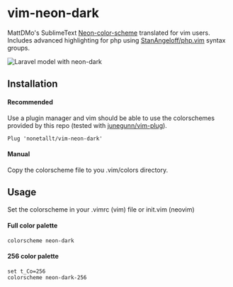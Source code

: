 # vim-neon-dark
MattDMo's SublimeText [Neon-color-scheme](https://github.com/MattDMo/Neon-color-scheme) translated for vim users. Includes advanced highlighting for php using [StanAngeloff/php.vim](https://github.com/StanAngeloff/php.vim) syntax groups.

![Laravel model with neon-dark](http://i.imgur.com/yC5CPQR.png)

## Installation

#### Recommended

Use a plugin manager and vim should be able to use the colorschemes provided by
this repo (tested with [junegunn/vim-plug](https://github.com/junegunn/vim-plug)).

```
Plug 'nonetallt/vim-neon-dark'
```

#### Manual

Copy the colorscheme file to you .vim/colors directory.

## Usage

Set the colorscheme in your .vimrc (vim) file or init.vim (neovim)

#### Full color palette

```colorscheme neon-dark```

#### 256 color palette 

```
set t_Co=256
colorscheme neon-dark-256
```
